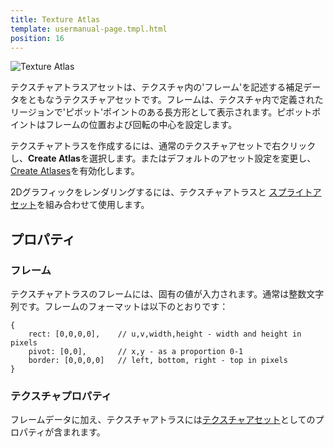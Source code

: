 ```yaml
---
title: Texture Atlas
template: usermanual-page.tmpl.html
position: 16
---
```


![Texture Atlas][1]

テクスチャアトラスアセットは、テクスチャ内の'フレーム'を記述する補足データをともなうテクスチャアセットです。フレームは、テクスチャ内で定義されたリージョンで'ピボット'ポイントのある長方形として表示されます。ピボットポイントはフレームの位置および回転の中心を設定します。

テクスチャアトラスを作成するには、通常のテクスチャアセットで右クリックし、**Create Atlas**を選択します。またはデフォルトのアセット設定を変更し、 [Create Atlases][3]を有効化します。

2Dグラフィックをレンダリングするには、テクスチャアトラスと [スプライトアセット][4]を組み合わせて使用します。

## プロパティ

### フレーム

テクスチャアトラスのフレームには、固有の値が入力されます。通常は整数文字列です。フレームのフォーマットは以下のとおりです：

```
{
    rect: [0,0,0,0],    // u,v,width,height - width and height in pixels
    pivot: [0,0],       // x,y - as a proportion 0-1
    border: [0,0,0,0]   // left, bottom, right - top in pixels
}
```

### テクスチャプロパティ

フレームデータに加え、テクスチャアトラスには[テクスチャアセット][2]としてのプロパティが含まれます。

[1]: /images/user-manual/assets/texture-atlas/texture-atlas.jpg
[2]: /user-manual/assets/textures
[3]: /user-manual/designer/settings#create-atlases
[4]: /user-manual/assets/sprites


